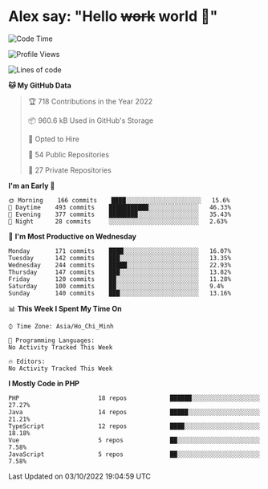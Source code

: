 # Alex say: "Hello ~~work~~ world 🐾"

<!--START_SECTION:waka-->
![Code Time](http://img.shields.io/badge/Code%20Time-838%20hrs%2047%20mins-blue)

![Profile Views](http://img.shields.io/badge/Profile%20Views-3-blue)

![Lines of code](https://img.shields.io/badge/From%20Hello%20World%20I%27ve%20Written-1%20Million%20lines%20of%20code-blue)

**🐱 My GitHub Data** 

> 🏆 718 Contributions in the Year 2022
 > 
> 📦 960.6 kB Used in GitHub's Storage 
 > 
> 💼 Opted to Hire
 > 
> 📜 54 Public Repositories 
 > 
> 🔑 27 Private Repositories  
 > 
**I'm an Early 🐤** 

```text
🌞 Morning    166 commits    ████░░░░░░░░░░░░░░░░░░░░░   15.6% 
🌆 Daytime    493 commits    ███████████░░░░░░░░░░░░░░   46.33% 
🌃 Evening    377 commits    ████████░░░░░░░░░░░░░░░░░   35.43% 
🌙 Night      28 commits     ░░░░░░░░░░░░░░░░░░░░░░░░░   2.63%

```
📅 **I'm Most Productive on Wednesday** 

```text
Monday       171 commits    ████░░░░░░░░░░░░░░░░░░░░░   16.07% 
Tuesday      142 commits    ███░░░░░░░░░░░░░░░░░░░░░░   13.35% 
Wednesday    244 commits    █████░░░░░░░░░░░░░░░░░░░░   22.93% 
Thursday     147 commits    ███░░░░░░░░░░░░░░░░░░░░░░   13.82% 
Friday       120 commits    ██░░░░░░░░░░░░░░░░░░░░░░░   11.28% 
Saturday     100 commits    ██░░░░░░░░░░░░░░░░░░░░░░░   9.4% 
Sunday       140 commits    ███░░░░░░░░░░░░░░░░░░░░░░   13.16%

```


📊 **This Week I Spent My Time On** 

```text
⌚︎ Time Zone: Asia/Ho_Chi_Minh

💬 Programming Languages: 
No Activity Tracked This Week

🔥 Editors: 
No Activity Tracked This Week

```

**I Mostly Code in PHP** 

```text
PHP                      18 repos            ██████░░░░░░░░░░░░░░░░░░░   27.27% 
Java                     14 repos            █████░░░░░░░░░░░░░░░░░░░░   21.21% 
TypeScript               12 repos            ████░░░░░░░░░░░░░░░░░░░░░   18.18% 
Vue                      5 repos             ██░░░░░░░░░░░░░░░░░░░░░░░   7.58% 
JavaScript               5 repos             ██░░░░░░░░░░░░░░░░░░░░░░░   7.58%

```



 Last Updated on 03/10/2022 19:04:59 UTC
<!--END_SECTION:waka-->
